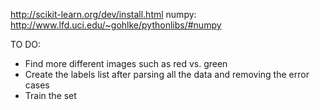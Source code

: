 http://scikit-learn.org/dev/install.html
numpy: http://www.lfd.uci.edu/~gohlke/pythonlibs/#numpy

TO DO:

- Find more different images such as red vs. green
- Create the labels list after parsing all the data and removing the error cases
- Train the set